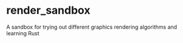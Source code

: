 # render_sandbox
A sandbox for trying out different graphics rendering algorithms and learning Rust
